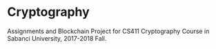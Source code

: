 # Cryptography
Assignments and Blockchain Project for CS411 Cryptography Course in Sabanci University, 2017-2018 Fall.
